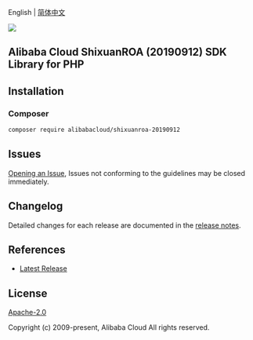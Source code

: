 English | [简体中文](README-CN.md)

![](https://aliyunsdk-pages.alicdn.com/icons/AlibabaCloud.svg)

## Alibaba Cloud ShixuanROA (20190912) SDK Library for PHP

## Installation

### Composer

```bash
composer require alibabacloud/shixuanroa-20190912
```

## Issues

[Opening an Issue](https://github.com/aliyun/alibabacloud-sdk/issues/new), Issues not conforming to the guidelines may be closed immediately.

## Changelog

Detailed changes for each release are documented in the [release notes](./ChangeLog.txt).

## References

* [Latest Release](https://github.com/aliyun/alibabacloud-sdk)

## License

[Apache-2.0](http://www.apache.org/licenses/LICENSE-2.0)

Copyright (c) 2009-present, Alibaba Cloud All rights reserved.
